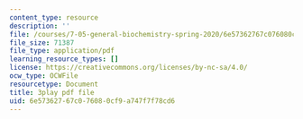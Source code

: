 ```yaml
---
content_type: resource
description: ''
file: /courses/7-05-general-biochemistry-spring-2020/6e57362767c076080cf9a747f7f78cd6_KLb5CmPM7YY.pdf
file_size: 71387
file_type: application/pdf
learning_resource_types: []
license: https://creativecommons.org/licenses/by-nc-sa/4.0/
ocw_type: OCWFile
resourcetype: Document
title: 3play pdf file
uid: 6e573627-67c0-7608-0cf9-a747f7f78cd6
---
```


